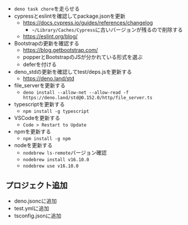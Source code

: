 * `deno task chore`を走らせる
* cypressとeslintを確認してpackage.jsonを更新
   * https://docs.cypress.io/guides/references/changelog
     * `~/Library/Caches/Cypress`に古いバージョンが残るので削除する
   * https://eslint.org/blog/
* Bootstrapの更新を確認する
   * https://blog.getbootstrap.com/
   * popperとBootstrapのJSが分かれている形式を選ぶ
   * deferを付ける
* deno_stdの更新を確認してtest/deps.jsを更新する
   * https://deno.land/std
* file_serverを更新する
   * `deno install --allow-net --allow-read -f https://deno.land/std@0.152.0/http/file_server.ts`
* typescriptを更新する
   * `npm install -g typescript`
* VSCodeを更新する
   * `Code > Restart to Update`
* npmを更新する
   * `npm install -g npm`
* nodeを更新する
  * `nodebrew ls-remote`バージョン確認
  * `nodebrew install v16.10.0`
  * `nodebrew use v16.10.0`

## プロジェクト追加
* deno.jsoncに追加
* test.ymlに追加
* tsconfig.jsonに追加
